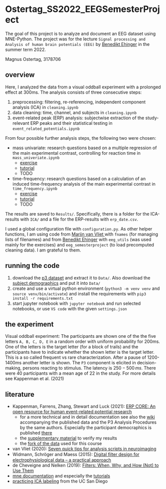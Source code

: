 # Ostertag_SS2022_EEGSemesterProject

The goal of this project is to analyze and document an EEG dataset using MNE-Python. The project was for the lecture `Signal processing and Analysis of human brain potentials (EEG)` by [Benedikt Ehinger](https://github.com/behinger) in the summer term 2022.

Magnus Ostertag, 3178706

## overview

Here, I analyzed the data from a visual oddball experiment with a prolonged effect at 300ms. The analysis consists of three consecutive steps:

1. preprocessing: filtering, re-referencing, independent component analysis (ICA) in `cleaning.ipynb`
2. data cleaning: time, channel, and subjects in `cleaning.ipynb`
3. event-related peak (ERP) analysis: subjectwise extraction of the study-relevant ERP peaks and their statistical testing in `event_related_potentials.ipynb`

From four possible further analysis steps, the following two were chosen:

- mass univariate: research questions based on a multiple regression of the main experimental contrast, controlling for reaction time in `mass_univeriate.ipynb`
  - [exercise](https://github.com/s-ccs/course_eeg_SS2022/blob/main/exercises/solutions/ex6_linearModels.ipynb)
  - [tutorial](https://mne.tools/stable/auto_tutorials/stats-sensor-space/index.html)
  - TODO
- time-frequency: research questions based on a calculation of an induced time-frequency analysis of the main experimental contrast in `time_frequency.ipynb`
  - [exercise](https://github.com/s-ccs/course_eeg_SS2022/blob/main/exercises/solutions/ex9_tf.ipynb)
  - [tutorial](https://mne.tools/stable/auto_tutorials/time-freq/index.html)
  - TODO

The results are saved to `Results/`. Specifically, there is a folder for the ICA-results with `ICA/` and a file for the ERP-results with `erp_date.csv`.

I used a global configuration file with `configuration.py`.
As other helper functions, I am using code from [Marijn van Vliet ](https://github.com/wmvanvliet) with `fnames` (for managing lists of filenames) and from [Benedikt Ehinger](https://github.com/behinger) with `eeg_utils` (was used mainly for the exercises) and `eeg_semesterproject` (to load precomputed cleaning data). I am grateful to them.

## running the code

1. download the [p3 dataset](https://figshare.com/ndownloader/files/25672073?private_link=5dcdc5388d4b3f37296d) and extract it to `Data/`. Also download the [subject demographics](https://osf.io/phxuk/) and put it into `Data/`
2. create and use a virtual python environment (`python3 -m venv venv` and `source venv/bin/activate`) and install the requirements with `pip3 install -r requirements.txt`
3. start jupyter notebook with `jupyter notebook` and run selected notebooks, or use `VS code` with the given `settings.json`

## the experiment

Visual oddball experiment: The participants are shown one of the the five letters `A, B, C, D, E` in a random order with uniform probability for 200ms. One of the letters is the target letter (for a block of trails) and the participants have to indicate whether the shown letter is the target letter. This is a so called frequent vs rare characterization. After a pause of 1200-1400ms another letter is shown.
The `P3` component is elicited in decision-making, persons reacting to stimulus. The latency is $250-500\,ms$.
There were 40 participants with a mean age of 22 in the study. For more details see Kappenman et al. (2021)

## literature

- Kappenman, Farrens, Zhang, Stewart and Luck (2021): [ERP CORE: An open resource for human event-related potential research](https://doi.org/10.1016/j.neuroimage.2020.117465)
  - for a more technical and in detail documentation see also the [wiki](https://osf.io/thsqg/) accompanying the published data and the P3 Analysis Procedures by the same authors. Especially the participant democraphics is published [there](https://osf.io/phxuk/)
  - the [supplementary material](https://ars.els-cdn.com/content/image/1-s2.0-S1053811920309502-mmc1.pdf) to verify my results
  - the [fork of the data](https://figshare.com/s/5dcdc5388d4b3f37296d) used for this course
- van Vliet (2020): [Seven quick tips for analysis scripts in neuroimaging](https://doi.org/10.1371/journal.pcbi.1007358)
- Widmann, Schröger and Maess (2015): [Digital ﬁlter design for electrophysiological data – a practical approach](https://doi.org/10.1016/j.jneumeth.2014.08.002)
- de Cheveigne and Nelken (2019): [Filters: When, Why, and How (Not) to Use Them](https://doi.org/10.1016/j.neuron.2019.02.039)
- [mne documentation](https://mne.tools/stable/index.html) and especially the [tutorials](https://mne.tools/stable/auto_tutorials/index.html)
- [practicing ICA labeling](https://labeling.ucsd.edu/tutorial) from the UC San Diego
